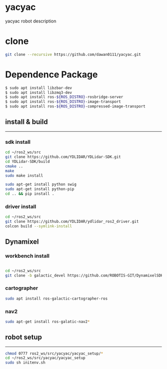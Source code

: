 # yacyac
yacyac robot description

# clone
```bash
git clone --recursive https://github.com/dawan0111/yacyac.git
```

# Dependence Package
```bash
$ sudo apt install libzbar-dev
$ sudo apt install libzmq3-dev
$ sudo apt install ros-${ROS_DISTRO}-rosbridge-server
$ sudo apt install ros-${ROS_DISTRO}-image-transport
$ sudo apt install ros-${ROS_DISTRO}-compressed-image-transport
```

## install & build

---

### sdk install

```bash
cd ~/ros2_ws/src 
git clone https://github.com/YDLIDAR/YDLidar-SDK.git
cd YDLidar-SDK/build
cmake ..
make
sudo make install

sudo apt-get install python swig
sudo apt-get install python-pip
cd .. && pip install .
```

### driver install

```bash
cd ~/ros2_ws/src
git clone https://github.com/YDLIDAR/ydlidar_ros2_driver.git
colcon build --symlink-install
```

## Dynamixel

### workbench install

```bash

cd ~/ros2_ws/src 
git clone -b galactic_devel https://github.com/ROBOTIS-GIT/DynamixelSDK.git
```


### cartographer

```bash
sudo apt install ros-galactic-cartographer-ros
```

### nav2

```bash
sudo apt-get install ros-galatic-nav2*
```

## robot setup

---

```bash
chmod 0777 ros2_ws/src/yacyac/yacyac_setup/*
cd ~/ros2_ws/src/yacyac/yacyac_setup
sudo sh initenv.sh
```

